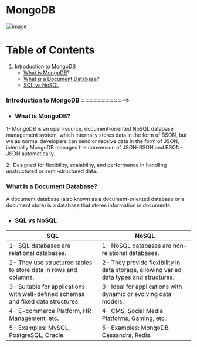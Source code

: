# MongoDB
![image](https://github.com/user-attachments/assets/e2e99977-f662-4226-b16f-a9b09b7bcdb1)

# Table of Contents
1. [Introduction to MongoDB](#MongoDB)
   - [What is MongoDB](#MongoDB)?
   - [What is a Document Database](#Document)?
   - [SQL vs NoSQL](#Compare).



 
 
### Introduction to MongoDB ============>

- ### What is MongoDB?

1- MongoDB is an open-source, document-oriented NoSQL database management system, which internally stores data in the form of BSON, but we as normal developers can send or receive data in the form of JSON, internally MongoDB manages the conversion of JSON-BSON and BSON-JSON automatically.

2- Designed for flexibility, scalability, and performance in handling unstructured or semi-structured data.


### What is a Document Database?
A document database (also known as a document-oriented database or a document store) is a database that stores information in documents.


- ### SQL vs NoSQL


|                               **SQL**                                              |                                  **NoSQL**                          |
|------------------------------------------------------------------------------------|---------------------------------------------------------------------|
|1- SQL databases are relational databases.                                          |1- NoSQL databases are non-relational databases. |
|2- They use structured tables to store data in rows and columns.                    |2- They provide flexibility in data storage, allowing varied data types and structures.|
|3- Suitable for applications with well-defined schemas and fixed data structures.   |3- Ideal for applications with dynamic or evolving data models. |
|4- E-commerce Platform, HR Management, etc.                                         |4- CMS, Social Media Platforms, Gaming, etc.|
|5- Examples: MySQL, PostgreSQL, Oracle.                                             |5- Examples: MongoDB, Cassandra, Redis. |




  


